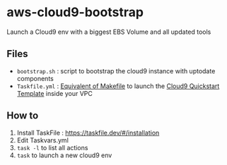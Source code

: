 # aws-cloud9-bootstrap

Launch a Cloud9 env with a biggest EBS Volume and all updated tools

## Files

- `bootstrap.sh` : script to bootstrap the cloud9 instance with uptodate components
- `Taskfile.yml` : [Equivalent of Makefile](https://taskfile.dev) to launch the [Cloud9 Quickstart Template](https://github.com/aws-quickstart/quickstart-cloud9-ide) inside your VPC

## How to

1. Install TaskFile : https://taskfile.dev/#/installation
1. Edit Taskvars.yml
1. `task -l` to list all actions
1. `task` to launch a new cloud9 env
